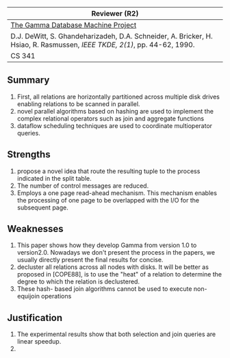 

| Reviewer **(R2)**                                            |
| ------------------------------------------------------------ |
| [The Gamma Database Machine Project](http://cs341.pbworks.com/f/Gamma+-+tkde90.pdf) |
| D.J. DeWitt, S. Ghandeharizadeh, D.A. Schneider, A. Bricker, H. Hsiao, R. Rasmussen, *IEEE TKDE, 2(1)*, pp. 44-62, 1990. |
| CS  341                                                      |

## Summary 

1. First, all relations are horizontally partitioned across multiple disk drives enabling relations to be scanned in parallel. 
2. novel parallel algorithms based on hashing are used to implement the complex relational operators such as join and aggregate functions
3. dataflow scheduling techniques are used to coordinate multioperator queries.

## Strengths

1. propose a novel idea that route the resulting tuple to the process indicated in the split table.
2. The number of control messages are reduced.
3.  Employs a one page read-ahead mechanism. This mechanism enables the processing of one page to be overlapped with the I/O for the subsequent page.

## Weaknesses

1.  This paper shows how they develop Gamma from version 1.0 to version2.0. Nowadays we don't present the process in the papers, we usually directly present the final results for concise.
2. decluster all relations across all nodes with disks. It will be better as proposed in [COPE88], is to use the "heat" of a relation to determine the degree to which the relation is declustered.
3. These hash- based join algorithms cannot be used to execute non-equijoin operations

## Justification

1. The experimental results show that both selection and join queries are linear speedup.
2. 

